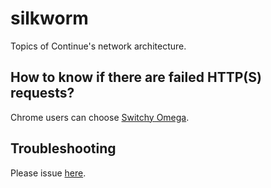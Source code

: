 # silkworm
Topics of Continue's network architecture.

## How to know if there are failed HTTP(S) requests?
Chrome users can choose [Switchy Omega](https://github.com/FelisCatus/SwitchyOmega).

## Troubleshooting
Please issue [here](https://github.com/cqucontinue/silkworm/issues).
